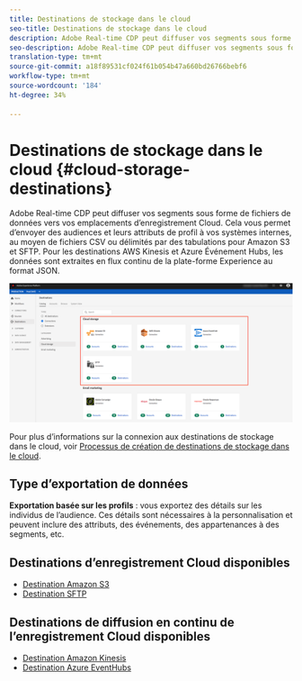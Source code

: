 ```yaml
---
title: Destinations de stockage dans le cloud
seo-title: Destinations de stockage dans le cloud
description: Adobe Real-time CDP peut diffuser vos segments sous forme de fichiers de données vers vos emplacements d’enregistrement cloud Amazon S3, AWS Kinesis, Azure Événement Hubs ou SFTP.
seo-description: Adobe Real-time CDP peut diffuser vos segments sous forme de fichiers de données vers vos emplacements d’enregistrement cloud Amazon S3, AWS Kinesis, Azure Événement Hubs ou SFTP.
translation-type: tm+mt
source-git-commit: a18f89531cf024f61b054b47a660bd26766bebf6
workflow-type: tm+mt
source-wordcount: '184'
ht-degree: 34%

---
```



# Destinations de stockage dans le cloud {#cloud-storage-destinations}

Adobe Real-time CDP peut diffuser vos segments sous forme de fichiers de données vers vos emplacements d’enregistrement Cloud. Cela vous permet d’envoyer des audiences et leurs attributs de profil à vos systèmes internes, au moyen de fichiers CSV ou délimités par des tabulations pour Amazon S3 et SFTP. Pour les destinations AWS Kinesis et Azure Événement Hubs, les données sont extraites en flux continu de la plate-forme Experience au format JSON.

![ Destinations de stockage dans Adobe Cloud](/help/rtcdp/destinations/assets/cloud-storage-destinations.png)

Pour plus d’informations sur la connexion aux destinations de stockage dans le cloud, voir [Processus de création de destinations de stockage dans le cloud](/help/rtcdp/destinations/cloud-storage-destinations-workflow.md).

## Type d’exportation de données

**Exportation basée sur les profils** : vous exportez des détails sur les individus de l’audience. Ces détails sont nécessaires à la personnalisation et peuvent inclure des attributs, des événements, des appartenances à des segments, etc.

## Destinations d’enregistrement Cloud disponibles

* [Destination Amazon S3](/help/rtcdp/destinations/amazon-s3-destination.md)
* [Destination SFTP](/help/rtcdp/destinations/sftp-destination.md)

## Destinations de diffusion en continu de l’enregistrement Cloud disponibles

* [Destination Amazon Kinesis](/help/rtcdp/destinations/amazon-kinesis-destination.md)
* [Destination Azure EventHubs](/help/rtcdp/destinations/azure-event-hubs-destination.md)
